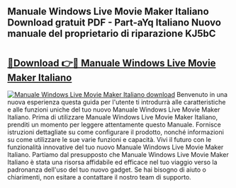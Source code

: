 ## Manuale Windows Live Movie Maker Italiano Download gratuit PDF - Part-aYq Italiano Nuovo manuale del proprietario di riparazione KJ5bC

# <h2><a href="http://dfgsawo.blite.top/?on=Manuale+Windows+Live+Movie+Maker+Italiano">🔗Download 👉🔴 Manuale Windows Live Movie Maker Italiano</a></h2>

[![Manuale Windows Live Movie Maker Italiano download](https://i.imgur.com/lujVjoI.png)](http://dfgsawo.blite.top/?on=Manuale+Windows+Live+Movie+Maker+Italiano)
Benvenuto in una nuova esperienza questa guida per l'utente ti introdurrà alle caratteristiche e alle funzioni uniche del tuo nuovo Manuale Windows Live Movie Maker Italiano. Prima di utilizzare Manuale Windows Live Movie Maker Italiano, prenditi un momento per leggere attentamente questo Manuale. Fornisce istruzioni dettagliate su come configurare il prodotto, nonché informazioni su come utilizzare le sue varie funzioni e capacità. Vivi il futuro con le funzionalità innovative del tuo nuovo Manuale Windows Live Movie Maker Italiano. Partiamo dal presupposto che Manuale Windows Live Movie Maker Italiano è stata una risorsa affidabile ed efficace nel tuo viaggio verso la padronanza dell'uso del tuo nuovo gadget. Se hai bisogno di aiuto o chiarimenti, non esitare a contattare il nostro team di supporto.
